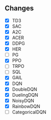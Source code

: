 ## Changes
- [x] TD3
- [x] SAC
- [x] A2C
- [x] ACER
- [x] DDPG
- [x] HER
- [ ] PG
- [x] PPO
- [ ] TRPO
- [ ] SQL
- [x] GAIL
- [x] DQN
- [x] DoubleDQN
- [x] DuelingDQN
- [x] NoisyDQN
- [x] RainbowDQN
- [ ] CategoricalDQN
